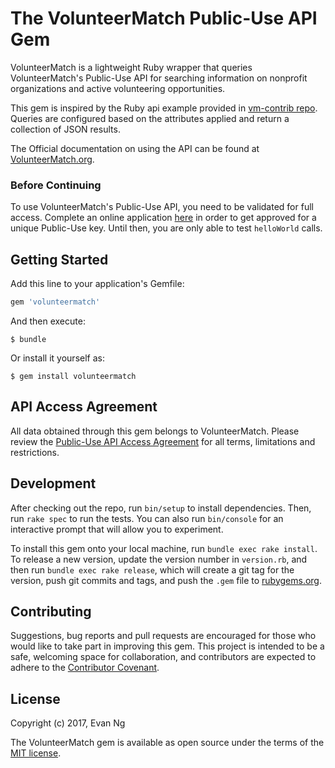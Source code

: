 # The VolunteerMatch Public-Use API Gem

VolunteerMatch is a lightweight Ruby wrapper that queries VolunteerMatch's Public-Use API for searching information on nonprofit organizations and active volunteering opportunities. 

This gem is inspired by the Ruby api example provided in [vm-contrib repo](https://github.com/volunteermatch/vm-contrib). Queries are configured based on the attributes applied and return a collection of JSON results. 

The Official documentation on using the API can be found at [VolunteerMatch.org](http://cdn.volunteermatch.org/www/legal/VM-Public-use-API-user-manual.pdf).

### Before Continuing

To use VolunteerMatch's Public-Use API, you need to be validated for full access. Complete an online application [here](https://www.volunteermatch.org/legal/publicuseapi) in order to get approved for a unique Public-Use key. Until then, you are only able to test `helloWorld` calls.

## Getting Started

Add this line to your application's Gemfile:

```ruby
gem 'volunteermatch'
```

And then execute:

    $ bundle

Or install it yourself as:

    $ gem install volunteermatch

## API Access Agreement

All data obtained through this gem belongs to VolunteerMatch. Please review the [Public-Use API Access Agreement](http://cdn.volunteermatch.org/www/legal/Public-Use%20API%20Access%20Agreement.pdf) for all terms, limitations and restrictions.

## Development

After checking out the repo, run `bin/setup` to install dependencies. Then, run `rake spec` to run the tests. You can also run `bin/console` for an interactive prompt that will allow you to experiment.

To install this gem onto your local machine, run `bundle exec rake install`. To release a new version, update the version number in `version.rb`, and then run `bundle exec rake release`, which will create a git tag for the version, push git commits and tags, and push the `.gem` file to [rubygems.org](https://rubygems.org).

## Contributing

Suggestions, bug reports and pull requests are encouraged for those who would like to take part in improving this gem. This project is intended to be a safe, welcoming space for collaboration, and contributors are expected to adhere to the [Contributor Covenant](http://contributor-covenant.org).

## License

Copyright (c) 2017, Evan Ng

The VolunteerMatch gem is available as open source under the terms of the [MIT license](https://opensource.org/licenses/MIT).